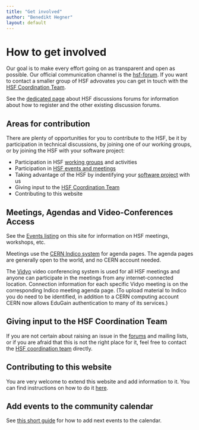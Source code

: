 ```yaml
---
title: "Get involved"
author: "Benedikt Hegner"
layout: default
---
```


# How to get involved

Our goal is to make every effort going on as transparent and open as possible.
Our official communication channel is the 
[hsf-forum](https://groups.google.com/forum/#!forum/hsf-forum). If you want to contact
a smaller group of HSF advovates you can get in touch with the
[HSF Coordination Team](/organization/team.html).

See the [dedicated page](/forums.html) about HSF discussions forums for 
information about how to register and the
other existing discussion forums.

## Areas for contribution

There are plenty of opportunities for you to contribute to the HSF, be it by
participation in technical discussions, by joining one of our working groups, or
by joining the HSF with your software project:

  *  Participation in HSF [working groups](/what_are_WGs.html) and activities
  *  Participation in [HSF events and meetings](/future-events.html)
  *  Taking advantage of the HSF by indentifying your [software project](/projects.html) with us
  *  Giving input to the [HSF Coordination Team](/organization/team.html)
  *  Contributing to this website

## Meetings, Agendas and Video-Conferences Access

See the [Events listing](/future-events.html) on this site for information on HSF meetings, workshops,
etc. 

Meetings use the [CERN Indico system](http://indico.cern.ch/category/5816/) for agenda pages. The agenda pages are generally open to the world, and no CERN account needed. 

The [Vidyo](http://information-technology.web.cern.ch/services/fe/vidyo) video conferencing system is used for all HSF meetings and anyone can participate in the meetings from any internet-connected location. Connection information for each specific Vidyo meeting is on the corresponding Indico meeting agenda page.
(To upload material to Indico you do need to be identified, in addition to a CERN computing account CERN now allows EduGain authentication
to many of its services.)

## Giving input to the HSF Coordination Team

If you are not certain about raising an issue in the
[forums](/forums.html) and mailing lists, or if you are afraid that this is not the
right place for it, feel free to contact the
[HSF coordination team](mailto:hsf-coordination@googlegroups.com) directly.

## Contributing to this website

You are very welcome to extend this website and add information to it. You can
find instructions on how to do it [here](/howto-website.html).

## Add events to the community calendar

See [this short guide](/calendar.html) for how to add next events to the calendar.
